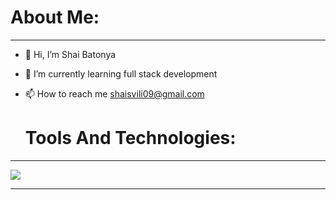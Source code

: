 <h1>About Me:</h1>

  <hr/>
  
- 👋 Hi, I’m Shai Batonya 
- 🌱 I’m currently learning full stack development
- 📫 How to reach me shaisvili09@gmail.com

  <h1>Tools And Technologies:</h1>
<hr/>
<img  src="https://media.licdn.com/dms/image/C4E12AQE0Zs4FPMdGlw/article-cover_image-shrink_423_752/0/1625736527971?e=1692230400&v=beta&t=rP11a_eCsSf7kB9ICcWV6fsV96vrBAw8jl5C9vSkmJU"  max-width: "30px" max-height: "30px" />
<hr/>
<!---
ShaiBatonya/ShaiBatonya is a ✨ special ✨ repository because its `README.md` (this file) appears on your GitHub profile.
You can click the Preview link to take a look at your changes.
--->
